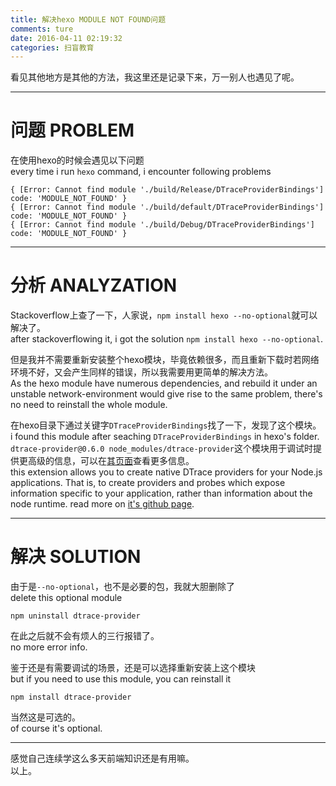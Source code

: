 ```yaml
---
title: 解决hexo MODULE NOT FOUND问题
comments: ture
date: 2016-04-11 02:19:32
categories: 扫盲教育
---
```

看见其他地方是其他的方法，我这里还是记录下来，万一别人也遇见了呢。

***

# 问题 PROBLEM
在使用hexo的时候会遇见以下问题  
every time i run `hexo` command, i encounter following problems   

```
{ [Error: Cannot find module './build/Release/DTraceProviderBindings'] code: 'MODULE_NOT_FOUND' }
{ [Error: Cannot find module './build/default/DTraceProviderBindings'] code: 'MODULE_NOT_FOUND' }
{ [Error: Cannot find module './build/Debug/DTraceProviderBindings'] code: 'MODULE_NOT_FOUND' }
```

***

# 分析 ANALYZATION
Stackoverflow上查了一下，人家说，`npm install hexo --no-optional`就可以解决了。  
after stackoverflowing it, i got the solution `npm install hexo --no-optional`.

但是我并不需要重新安装整个hexo模块，毕竟依赖很多，而且重新下载时若网络环境不好，又会产生同样的错误，所以我需要用更简单的解决方法。  
As the hexo module have numerous dependencies, and rebuild it under an unstable network-environment would give rise to the same problem, there's no need to reinstall the whole module.

在hexo目录下通过关键字`DTraceProviderBindings`找了一下，发现了这个模块。  
i found this module after seaching `DTraceProviderBindings` in hexo's folder.
`dtrace-provider@0.6.0 node_modules/dtrace-provider`这个模块用于调试时提供更高级的信息，可以在[其页面](https://github.com/chrisa/node-dtrace-provider)查看更多信息。  
this extension allows you to create native DTrace providers for your Node.js applications. That is, to create providers and probes which expose information specific to your application, rather than information about the node runtime. read more on [it's github page](https://github.com/chrisa/node-dtrace-provider).

***

# 解决 SOLUTION
由于是`--no-optional`，也不是必要的包，我就大胆删除了  
delete this optional module   

```
npm uninstall dtrace-provider
```

在此之后就不会有烦人的三行报错了。  
no more error info.

鉴于还是有需要调试的场景，还是可以选择重新安装上这个模块  
but if you need to use this module, you can reinstall it   

```
npm install dtrace-provider
```

当然这是可选的。  
of course it's optional.  

***
感觉自己连续学这么多天前端知识还是有用嘛。  
以上。

